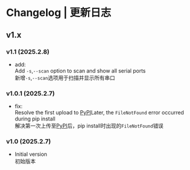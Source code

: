 # Changelog | 更新日志

## v1.x

### v1.1 (2025.2.8)

- add:  
Add `-s`,`--scan` option to scan and show all serial ports  
新增`-s`,`--scan`选项用于扫描并显示所有串口

### v1.0.1 (2025.2.7)

- fix:  
Resolve the first upload to [PyPI](https://pypi.org)Later, the `FileNotFound` error occurred during pip install  
解决第一次上传至[PyPI](https://pypi.org)后，pip install时出现的`FileNotFound`错误

### v1.0 (2025.2.7)

- Initial version  
初始版本
